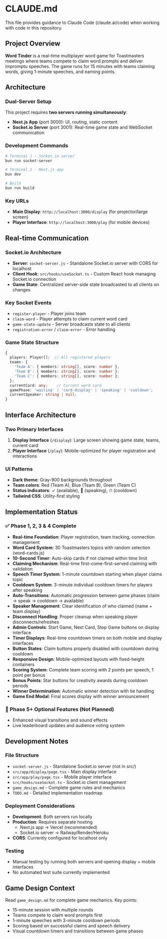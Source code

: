 # CLAUDE.md

This file provides guidance to Claude Code (claude.ai/code) when working with code in this repository.

## Project Overview

**Word Tinder** is a real-time multiplayer word game for Toastmasters meetings where teams compete to claim word prompts and deliver impromptu speeches. The game runs for 15 minutes with teams claiming words, giving 1-minute speeches, and earning points.

## Architecture

### Dual-Server Setup
This project requires **two servers running simultaneously**:
- **Next.js App** (port 3000): UI, routing, static content
- **Socket.io Server** (port 3001): Real-time game state and WebSocket communication

### Development Commands
```bash
# Terminal 1 - Socket.io server
bun run socket-server

# Terminal 2 - Next.js app  
bun dev

# Build
bun run build
```

### Key URLs
- **Main Display**: `http://localhost:3000/display` (for projector/large screen)
- **Player Interface**: `http://localhost:3000/play` (for mobile devices)

## Real-time Communication

### Socket.io Architecture
- **Server**: `socket-server.js` - Standalone Socket.io server with CORS for localhost
- **Client Hook**: `src/hooks/useSocket.ts` - Custom React hook managing Socket.io connection
- **Game State**: Centralized server-side state broadcasted to all clients on changes

### Key Socket Events
- `register-player` - Player joins team
- `claim-word` - Player attempts to claim current word card
- `game-state-update` - Server broadcasts state to all clients
- `registration-error` / `claim-error` - Error handling

### Game State Structure
```typescript
{
  players: Player[];  // All registered players
  teams: {
    'Team A': { members: string[], score: number };
    'Team B': { members: string[], score: number }; 
    'Team C': { members: string[], score: number };
  };
  currentCard: any;    // Current word card
  gamePhase: 'waiting' | 'card-display' | 'speaking' | 'cooldown';
  currentSpeaker: string | null;
}
```

## Interface Architecture

### Two Primary Interfaces
1. **Display Interface** (`/display`): Large screen showing game state, teams, current card
2. **Player Interface** (`/play`): Mobile-optimized for player registration and interactions

### UI Patterns
- **Dark theme**: Gray-900 backgrounds throughout
- **Team colors**: Red (Team A), Blue (Team B), Green (Team C)
- **Status indicators**: ✓ (available), 🎤 (speaking), ⏱ (cooldown)
- **Tailwind CSS**: Utility-first styling

## Implementation Status

### ✅ Phase 1, 2, 3 & 4 Complete
- **Real-time Foundation**: Player registration, team tracking, connection management
- **Word Card System**: 30 Toastmasters topics with random selection (word-cards.js)
- **10-Second Timer**: Auto-skip cards if not claimed within time limit
- **Claiming Mechanism**: Real-time first-come-first-served claiming with validation
- **Speech Timer System**: 1-minute countdown starting when player claims topic
- **Cooldown System**: 3-minute individual cooldown timers for players after speaking
- **Auto-Transitions**: Automatic progression between game phases (claim → speak → cooldown → available)
- **Speaker Management**: Clear identification of who claimed (name + team display)
- **Disconnect Handling**: Proper cleanup when speaking player disconnects/refreshes
- **Admin Controls**: Start Game, Next Card, Stop Game buttons on display interface
- **Timer Displays**: Real-time countdown timers on both mobile and display interfaces
- **Button States**: Claim buttons properly disabled with countdown during cooldown
- **Responsive Design**: Mobile-optimized layouts with fixed-height containers
- **Scoring System**: Complete team scoring with 2 points per speech, 1 point per bonus
- **Bonus Points**: Star buttons for creativity awards during cooldown periods
- **Winner Determination**: Automatic winner detection with tie handling
- **Game End Modal**: Final scores display with winner announcement

### 🚧 Phase 5+ Optional Features (Not Planned)
- Enhanced visual transitions and sound effects
- Live leaderboard updates and audience voting system

## Development Notes

### File Structure
- `socket-server.js` - Standalone Socket.io server (not in src/)
- `src/app/display/page.tsx` - Main display interface
- `src/app/play/page.tsx` - Mobile player interface  
- `src/hooks/useSocket.ts` - Socket.io client management
- `game_design.md` - Complete game rules and mechanics
- `TODO.md` - Detailed implementation roadmap

### Deployment Considerations
- **Development**: Both servers run locally
- **Production**: Requires separate hosting
  - Next.js app → Vercel (recommended)
  - Socket.io server → Railway/Render/Heroku
- **CORS**: Currently configured for localhost only

### Testing
- Manual testing by running both servers and opening display + mobile interfaces
- No automated test suite currently implemented

## Game Design Context

Read `game_design.md` for complete game mechanics. Key points:
- 15-minute session with multiple rounds
- Teams compete to claim word prompts first
- 1-minute speeches with 3-minute cooldown periods
- Scoring based on successful claims and speech delivery
- Visual countdown timers and transitions between game phases